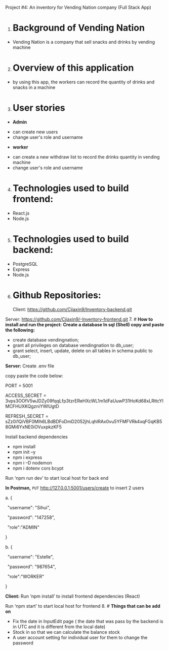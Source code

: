 ﻿Project #4: An inventory for Vending Nation company (Full Stack App)

1. # **Background of Vending Nation**

- Vending Nation is a company that sell snacks and drinks by vending machine

2. # **Overview of this application**

- by using this app, the workers can record the quantity of drinks and snacks in a machine

3. # **User stories**

- **Admin**

* can create new users
* change user's role and username

- **worker**

* can create a new withdraw list to record the drinks quantity in vending machine
* change user's role and username

4. # **Technologies used to build frontend:**

- React.js
- Node.js

5. # **Technologies used to build backend:**

- PostgreSQL
- Express
- Node.js

6. # **Github Repositories:**
   Client: <https://github.com/Cjiaxin9/Inventory-backend.git>

Server: <https://github.com/Cjiaxin9/-Inventory-frontend.git> 7. # **How to install and run the project:**
**Create a database In sql (Shell) copy and paste the following:**

- create database vendingnation;
- grant all privileges on database vendingnation to db_user;
- grant select, insert, update, delete on all tables in schema public to db_user;

**Server:** Create .env file

copy paste the code below:

PORT = 5001

ACCESS_SECRET = 3vps3OOfV5wJDZy09fqqLfp3tzrEReHXcWL1m1dFaUuwP31HoKd68xLRttcYlMCFHUXKQgzniYWIUgtD

REFRESH_SECRET = sZz0i1QiVBF0Mlh6LBdBDFoDmD2052jhLqhlRAx0vu5YFMFVRk4xqFGqKB58GMi6YxNE0iOVuxpkzKF5

Install backend dependencies

- npm install
- npm init –y
- npm i express
- npm i –D nodemon
- npm i dotenv cors bcypt

Run ‘npm run dev’ to start local host for back end

**In Postman,** `PUT` http://127.0.0.1:5001/users/create to insert 2 users

a. {

` `"username": "Sihui",

` `"password": "147258",

` `"role":"ADMIN"

}

b. {

` `"username": "Estelle",

` `"password": "987654",

` `"role":"WORKER"

}

**Client:** Run ‘npm install’ to install frontend dependencies (React)

Run ‘npm start’ to start local host for frontend 8. # **Things that can be add on**

- Fix the date in InputEdit page ( the date that was pass by the backend is in UTC and it is different from the local date)
- Stock in so that we can calculate the balance stock
- A user account setting for individual user for them to change the password
